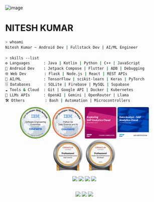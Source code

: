 <img width="1325" height="21" alt="image" src="https://github.com/user-attachments/assets/84a3c051-7755-4176-ac30-2c07025b961d" /><p align="center">
  <h1><strong>NITESH KUMAR</strong>
  </h1> 
</p>

```bash
> whoami
Nitesh Kumar ~ Android Dev | Fullstack Dev | AI/ML Engineer

> skills --list
⚙️ Languages      : Java | Kotlin | Python | C++ | JavaScript
📱 Android Dev    : Jetpack Compose | Flutter | ADB | Debugging
🌐 Web Dev        : Flask | Node.js | React | REST APIs
🧠 AI/ML          : TensorFlow | scikit-learn | Keras | PyTorch
🗄️ Databases      : SQLite | Firebase | MySQL | Supabase
☁️ Tools & Cloud  : Git | Google API | Docker | Kubernetes
🤖 LLMs APIs      : OpenAI | Gemini | OpenRouter | Llama
🛠️ Others         : Bash | Automation | Microcontrollers
```


</p>
<p align="center">
<!-- Earned Badges -->
<a href="https://www.credly.com/badges/ff15c520-a338-4df8-9f34-439e2239e671/public_url"><img src="https://github.com/daemon-001/daemon-001/blob/main/Badges/IBM_SE_Essentials.png" width="100px"></a>
<a href="https://www.credly.com/badges/76b5b68c-576b-4882-ad84-eb798d29d70a/public_url"><img src="https://github.com/daemon-001/daemon-001/blob/main/Badges/IBM Python for Data Science and AI.png" width="100px"></a>
<img src="https://github.com/daemon-001/daemon-001/blob/main/Badges/SAP_AC.png" width="100px">
<a href="https://www.credly.com/badges/30b28ea0-dbb4-460f-bb2e-964d8a5da116/public_url"><img src="https://github.com/daemon-001/daemon-001/blob/main/Badges/SAP_DataAnalyst.png" width="100px"></a>
<a href="https://catalog-education.oracle.com/pls/certview/sharebadge?id=F14D849B751AA6E67FFB2163211093FEAEEDC6B6C598EBB72AA1FA1D611D6B82"><img src="https://github.com/daemon-001/daemon-001/blob/main/Badges/OCI_DS.png" width="100px"></a>
<a href="https://catalog-education.oracle.com/pls/certview/sharebadge?id=F14D849B751AA6E67FFB2163211093FE4A62F8AD26FB39E9666F49C54A0EA4F2"><img src="https://github.com/daemon-001/daemon-001/blob/main/Badges/OCI-Dev.png" width="100px"></a>
</p>

<p align="center">
  <!-- HacktoberFest Overview -->
<a href="https://www.holopin.io/@daemon001#"><img src="https://holopin.me/daemon001" height="220px"/></a>
  <!-- Profile Overview -->
  <img src="https://github-profile-summary-cards.vercel.app/api/cards/profile-details?username=daemon-001&theme=radical" height="200px"/>
  <!-- Language & Repo Stats -->
  <img src="https://github-profile-summary-cards.vercel.app/api/cards/most-commit-language?username=daemon-001&theme=radical" height="200px"/>
  <img src="https://github-profile-summary-cards.vercel.app/api/cards/productive-time?username=daemon-001&theme=radical&utcOffset=5.5" height="200px"/>
</p>


<!-- Social Section -->
##  

<p align="center">
  <a href="https://www.linkedin.com/in/daemon001/"><img src="https://img.shields.io/badge/LinkedIn-0A66C2?style=for-the-badge&logo=linkedin&logoColor=white"/></a> 
  <a href="mailto:nitesh.kumar4work@gmail.com"><img src="https://img.shields.io/badge/Email-D14836?style=for-the-badge&logo=gmail&logoColor=white"/></a>
  <a href="https://buymeacoffee.com/daemon001"><img src="https://img.shields.io/badge/-Buy_me_a_coffee-FECC00?style=for-the-badge&logo=buymeacoffee&logoColor=black"/></a>
</p>


